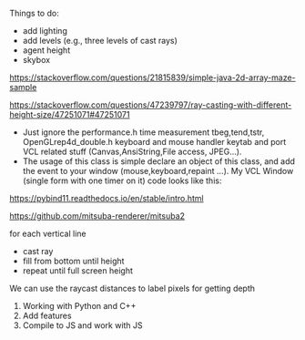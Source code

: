 
Things to do:

- add lighting
- add levels (e.g., three levels of cast rays)
- agent height
- skybox


https://stackoverflow.com/questions/21815839/simple-java-2d-array-maze-sample

https://stackoverflow.com/questions/47239797/ray-casting-with-different-height-size/47251071#47251071
- Just ignore the performance.h time measurement tbeg,tend,tstr, OpenGLrep4d_double.h keyboard and mouse handler keytab and port VCL related stuff (Canvas,AnsiString,File access, JPEG...).
- The usage of this class is simple declare an object of this class, and add the event to your window (mouse,keyboard,repaint ...). My VCL Window (single form with one timer on it) code looks like this:

https://pybind11.readthedocs.io/en/stable/intro.html

https://github.com/mitsuba-renderer/mitsuba2


for each vertical line
- cast ray
- fill from bottom until height
- repeat until full screen height



We can use the raycast distances to label pixels for getting depth


1. Working with Python and C++
2. Add features
3. Compile to JS and work with JS
